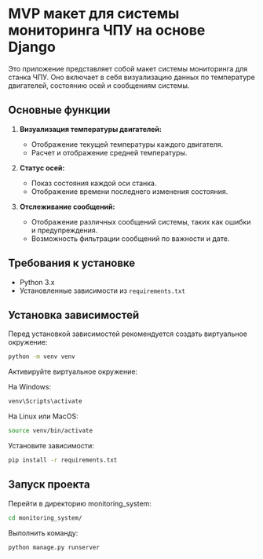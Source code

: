 # MVP макет для системы мониторинга ЧПУ на основе Django

Это приложение представляет собой макет системы мониторинга для станка ЧПУ. Оно включает в себя визуализацию данных по температуре двигателей, состоянию осей и сообщениям системы.

## Основные функции

1. **Визуализация температуры двигателей:**
   - Отображение текущей температуры каждого двигателя.
   - Расчет и отображение средней температуры.

2. **Статус осей:**
   - Показ состояния каждой оси станка.
   - Отображение времени последнего изменения состояния.

3. **Отслеживание сообщений:**
   - Отображение различных сообщений системы, таких как ошибки и предупреждения.
   - Возможность фильтрации сообщений по важности и дате.

## Требования к установке

- Python 3.x
- Установленные зависимости из `requirements.txt`


## Установка зависимостей
Перед установкой зависимостей рекомендуется создать виртуальное окружение:

```bash
python -m venv venv
```
Активируйте виртуальное окружение:

На Windows:
```bash
venv\Scripts\activate
```
На Linux или MacOS:
```bash
source venv/bin/activate
```
Установите зависимости:

```bash
pip install -r requirements.txt
```

## Запуск проекта
Перейти в директорию monitoring_system:

```bash
cd monitoring_system/
```
Выполнить команду:
```bash
python manage.py runserver
```